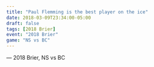 ```yaml
---
title: "Paul Flemming is the best player on the ice"
date: 2018-03-09T23:34:00-05:00
draft: false
tags: [2018 Brier]
event: "2018 Brier"
game: "NS vs BC"
---
```

— 2018 Brier, NS vs BC
<!--more--> 